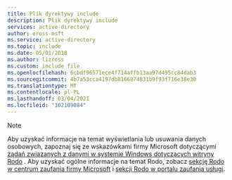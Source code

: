 ```yaml
---
title: Plik dyrektywy include
description: Plik dyrektywy include
services: active-directory
author: eross-msft
ms.service: active-directory
ms.topic: include
ms.date: 05/01/2018
ms.author: lizross
ms.custom: include file
ms.openlocfilehash: 6cbdf96571ece4f714affb13aa97d495cc84dab3
ms.sourcegitcommit: 4b7a53cca4197db8166874831b9f93f716e38e30
ms.translationtype: MT
ms.contentlocale: pl-PL
ms.lasthandoff: 03/04/2021
ms.locfileid: "102109084"
---
```

> [!NOTE]
> Aby uzyskać informacje na temat wyświetlania lub usuwania danych osobowych, zapoznaj się ze wskazówkami firmy Microsoft dotyczącymi [żądań związanych z danymi w systemie Windows dotyczących witryny Rodo](/microsoft-365/compliance/gdpr-dsr-windows) . Aby uzyskać ogólne informacje na temat Rodo, zobacz [sekcję Rodo w centrum zaufania firmy Microsoft](https://www.microsoft.com/trust-center/privacy/gdpr-overview) i [sekcji Rodo w portalu zaufania usługi](https://servicetrust.microsoft.com/ViewPage/GDPRGetStarted).
